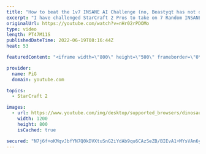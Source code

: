 ```yaml
---
title: "How to beat the 1v7 INSANE AI Challenge (no, Beastyqt has not done it) #2 - StarCraft 2"
excerpt: "I have challenged StarCraft 2 Pros to take on 7 Random INSANE Cheater AIs at once! Serral has said it is impossible unless maybe they're all Zergs. After Spirit (Soul) tried it first, the next person brave enough to try it is PiLiPiLi, a Protoss player. He took on 7 Random insane AIs all on Any Build."
originalUrl: https://youtube.com/watch?v=nHr02rPDOMo
type: video
length: PT47M11S
publishedDateTime: 2022-06-19T08:16:44Z
heat: 53

featuredContent: "<iframe width=\"800\" height=\"500\" frameborder=\"0\" src=\"https://www.youtube.com/embed/nHr02rPDOMo\" allow=\"accelerometer; autoplay; encrypted-media; gyroscope; picture-in-picture\" allowfullscreen></iframe>"

provider:
  name: PiG
  domain: youtube.com

topics:
  - StarCraft 2

images:
  - url: https://www.youtube.com/img/desktop/supported_browsers/dinosaur.png
    width: 1200
    height: 800
    isCached: true

secured: "N7j6f+oKMqvJbfYN7Q0kDVXtuSnG2iYdAb9qu6CAzSeZB/BIEvA1+MYsVAn6y/eiggT83GuAcQmoxFtUSdBcaHQf2A6vmD7edgI1OLwr97rJIfac4jjXf5yjpnN/dD/i/8VoV1paUdt7LKzsXghQ7cqhS+XGDmytfXR5vBZc7mea0H+sirTe+He1mAMDccIGP08Ew8cOKxXP1eTlE/eg0DdmYknG7UpWOcRb0clTxBFOMCp/HE5o5RaH+2nu/vuw3w86JGI3E/VSM8UYCBUbzmH/XtkFodMj1j6M3Q6PbspDjFMYcXDtP3XjYiCPB72MEgwANE2CWcV68lpJgT77TkNWD6B4pF1Vgzxn/GHjArLuc28uDxBfKQnwD1BqlXmvaf/uwr1I2YEpEY9ZjMSOQKNuh7VTBfalisHElzy2w9A=;VyxI1ufjiYJZXQYYoSHErw=="
---
```



